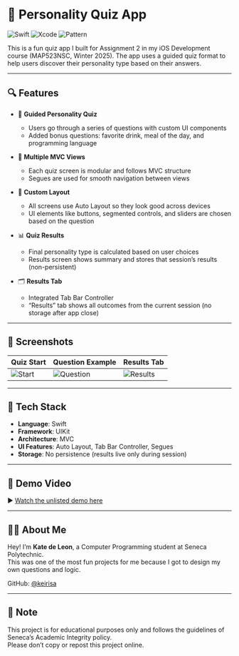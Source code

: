 # 🧠 Personality Quiz App

![Swift](https://img.shields.io/badge/Swift-5.0-orange?style=for-the-badge&logo=swift)
![Xcode](https://img.shields.io/badge/Xcode-UIKit-blue?style=for-the-badge&logo=xcode)
![Pattern](https://img.shields.io/badge/Architecture-MVC-informational?style=for-the-badge)

This is a fun quiz app I built for Assignment 2 in my iOS Development course (MAP523NSC, Winter 2025). The app uses a guided quiz format to help users discover their personality type based on their answers.

---

## 🔍 Features

- 🔁 **Guided Personality Quiz**
  - Users go through a series of questions with custom UI components
  - Added bonus questions: favorite drink, meal of the day, and programming language

- 🚀 **Multiple MVC Views**
  - Each quiz screen is modular and follows MVC structure
  - Segues are used for smooth navigation between views

- 🧩 **Custom Layout**
  - All screens use Auto Layout so they look good across devices
  - UI elements like buttons, segmented controls, and sliders are chosen based on the question

- 📊 **Quiz Results**
  - Final personality type is calculated based on user choices
  - Results screen shows summary and stores that session’s results (non-persistent)

- 🗂 **Results Tab**
  - Integrated Tab Bar Controller
  - “Results” tab shows all outcomes from the current session (no storage after app close)

---

## 📸 Screenshots

| Quiz Start | Question Example | Results Tab |
|------------|------------------|-------------|
| ![Start](https://github.com/user-attachments/assets/475c8fb1-bf15-43e6-9ee8-8800fe49dd71) | ![Question](https://github.com/user-attachments/assets/bf1f702b-2dea-469b-81de-c2f241ce8010) | ![Results](https://github.com/user-attachments/assets/f8fa2d79-72f4-421d-b5fe-3c0ed86b76b8) |

---
## 🧰 Tech Stack

- **Language**: Swift
- **Framework**: UIKit
- **Architecture**: MVC
- **UI Features**: Auto Layout, Tab Bar Controller, Segues
- **Storage**: No persistence (results live only during session)

---

## 🎥 Demo Video

▶️ [Watch the unlisted demo here](https://youtu.be/e690eu3gDag?feature=shared) 

---

## 👩‍💻 About Me

Hey! I’m **Kate de Leon**, a Computer Programming student at Seneca Polytechnic.  
This was one of the most fun projects for me because I got to design my own questions and logic.

GitHub: [@keirisa](https://github.com/keirisa)

---

## 📎 Note

This project is for educational purposes only and follows the guidelines of Seneca’s Academic Integrity policy.  
Please don’t copy or repost this project online.
